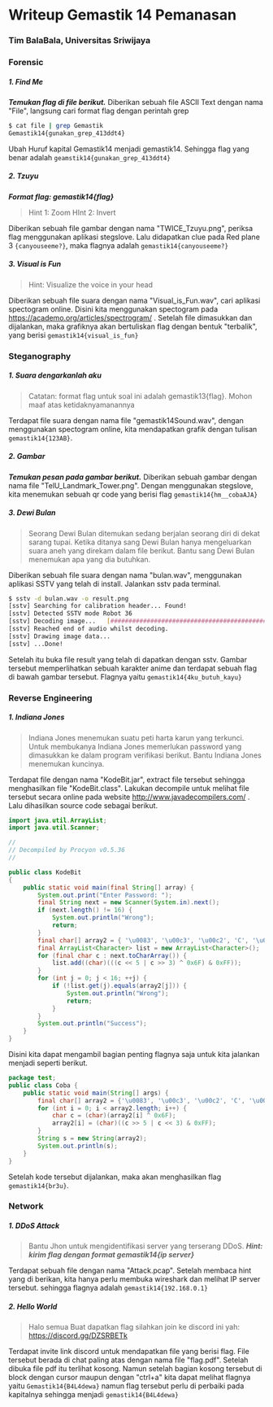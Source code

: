 # Writeup Gemastik 14 Pemanasan
### Tim BalaBala, Universitas Sriwijaya

### Forensic
##### 1. Find Me
***Temukan flag di file berikut.***
Diberikan sebuah file ASCII Text dengan nama "File", langsung cari format flag dengan perintah grep
```sh
$ cat file | grep Gemastik
Gemastik14{gunakan_grep_413ddt4}
```
Ubah Huruf kapital Gemastik14 menjadi gemastik14. Sehingga flag yang benar adalah `geamstik14{gunakan_grep_413ddt4}`

##### 2. Tzuyu
***Format flag: gemastik14{flag}***
> Hint 1: Zoom
> HInt 2: Invert

Diberikan sebuah file gambar dengan nama "TWICE_Tzuyu.png", periksa flag menggunakan aplikasi stegslove. Lalu didapatkan clue pada Red plane 3 `{canyouseeme?}`, maka flagnya adalah `gemastik14{canyouseeme?}`

##### 3. Visual is Fun

> Hint: Visualize the voice in your head

Diberikan sebuah file suara dengan nama "Visual_is_Fun.wav", cari aplikasi spectogram online. Disini kita menggunakan spectogram pada https://academo.org/articles/spectrogram/ . Setelah file dimasukkan dan dijalankan, maka grafiknya akan bertuliskan flag dengan bentuk "terbalik", yang berisi `gemastik14{visual_is_fun}`

### Steganography
##### 1. Suara dengarkanlah aku

> Catatan: format flag untuk soal ini adalah gemastik13{flag}. Mohon maaf atas ketidaknyamanannya

Terdapat file suara dengan nama file "gemastik14Sound.wav", dengan menggunakan spectogram online, kita mendapatkan grafik dengan tulisan `gemastik14{123AB}`.

##### 2. Gambar
***Temukan pesan pada gambar berikut.***
Diberikan sebuah gambar dengan nama file "TelU_Landmark_Tower.png". Dengan menggunakan stegslove, kita menemukan sebuah qr code yang berisi flag `gemastik14{hm__cobaAJA}`

##### 3. Dewi Bulan

> Seorang Dewi Bulan ditemukan sedang berjalan seorang diri di dekat sarang tupai. Ketika ditanya sang Dewi Bulan hanya mengeluarkan suara aneh yang direkam dalam file berikut. Bantu sang Dewi Bulan menemukan apa yang dia butuhkan.

Diberikan sebuah file suara dengan nama "bulan.wav", menggunakan aplikasi SSTV yang telah di install. Jalankan sstv pada terminal.
```sh
$ sstv -d bulan.wav -o result.png                    
[sstv] Searching for calibration header... Found!    
[sstv] Detected SSTV mode Robot 36
[sstv] Decoding image...   [###########################################]  99%
[sstv] Reached end of audio whilst decoding.
[sstv] Drawing image data...
[sstv] ...Done!
```
Setelah itu buka file result yang telah di dapatkan dengan sstv. Gambar tersebut memperlihatkan sebuah karakter anime dan terdapat sebuah flag di bawah gambar tersebut. Flagnya yaitu `gemastik14{4ku_butuh_kayu}`

### Reverse Engineering
##### 1. Indiana Jones
> Indiana Jones menemukan suatu peti harta karun yang terkunci. Untuk membukanya Indiana Jones memerlukan password yang dimasukkan ke dalam program verifikasi berikut. Bantu Indiana Jones menemukan kuncinya.

Terdapat file dengan nama "KodeBit.jar", extract file tersebut sehingga menghasilkan file "KodeBit.class". Lakukan decompile untuk melihat file tersebut secara online pada website http://www.javadecompilers.com/ . Lalu dihasilkan source code sebagai berikut.
```java
import java.util.ArrayList;
import java.util.Scanner;

//
// Decompiled by Procyon v0.5.36
//

public class KodeBit
{
    public static void main(final String[] array) {
        System.out.print("Enter Password: ");
        final String next = new Scanner(System.in).next();
        if (next.length() != 16) {
            System.out.println("Wrong");
            return;
        }
        final char[] array2 = { '\u0083', '\u00c3', '\u00c2', 'C', '\u0001', '\u00e1', 'B', '\u0002', 'I', '\u00e9', '\0', '#', '!', '\t', '\u00c1', '\u00c0' };
        final ArrayList<Character> list = new ArrayList<Character>();
        for (final char c : next.toCharArray()) {
            list.add((char)(((c << 5 | c >> 3) ^ 0x6F) & 0xFF));
        }
        for (int j = 0; j < 16; ++j) {
            if (!list.get(j).equals(array2[j])) {
                System.out.println("Wrong");
                return;
            }
        }
        System.out.println("Success");
    }
}
```

Disini kita dapat mengambil bagian penting flagnya saja untuk kita jalankan menjadi seperti berikut.

```java
package test;
public class Coba {
	public static void main(String[] args) {
		final char[] array2 = {'\u0083', '\u00c3', '\u00c2', 'C', '\u0001', '\u00e1', 'B', '\u0002', 'I', '\u00e9', '\0', '#', '!', '\t', '\u00c1', '\u00c0'};
		for (int i = 0; i < array2.length; i++) {
			char c = (char)(array2[i] ^ 0x6F);
			array2[i] = (char)((c >> 5 | c << 3) & 0xFF);
		}
		String s = new String(array2);
		System.out.println(s);
	}
}
```

Setelah kode tersebut dijalankan, maka akan menghasilkan flag `gemastik14{br3u}`.

### Network
##### 1. DDoS Attack
> Bantu Jhon untuk mengidentifikasi server yang terserang DDoS.
***Hint: kirim flag dengan format gemastik14{ip server}***

Terdapat sebuah file dengan nama "Attack.pcap". Setelah membaca hint yang di berikan, kita hanya perlu membuka wireshark dan melihat IP server tersebut. sehingga flagnya adalah `gemastik14{192.168.0.1}`

##### 2. Hello World
> Halo semua
Buat dapatkan flag silahkan join ke discord ini yah:
https://discord.gg/DZSRBETk

Terdapat invite link discord untuk mendapatkan file yang berisi flag. File tersebut berada di chat paling atas dengan nama file "flag.pdf". Setelah dibuka file pdf itu terlihat kosong. Namun setelah bagian kosong tersebut di block dengan cursor maupun dengan "ctrl+a" kita dapat melihat flagnya yaitu `Gemastik14{B4L4dewa}` namun flag tersebut perlu di perbaiki pada kapitalnya sehingga menjadi `gemastik14{B4L4dewa}`
